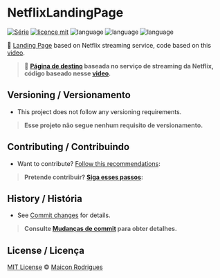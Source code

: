 # NetflixLandingPage

[![Série](https://img.shields.io/badge/Maiconrq-NetflixLandingPage-red)](https://github.com/Maiconrq/NetflixLandingPage)
[![licence mit](https://img.shields.io/badge/licence-MIT-white.svg)](https://github.com/Maiconrq/NetflixLandingPage/blob/main/LICENSE.md)
![language](https://img.shields.io/badge/html-pure-orange)
![language](https://img.shields.io/badge/css-pure-blue)
![language](https://img.shields.io/badge/javascript-pure-yellow)

:rocket: [Landing Page](https://maiconrq.github.io/NetflixLandingPage/) based on Netflix streaming service, code based on this [video](https://www.youtube.com/watch?v=44OcU1PJWCA). 

> :rocket: **[Página de destino](https://maiconrq.github.io/NetflixLandingPage/) baseada no serviço de streaming da Netflix, código baseado nesse [video](https://www.youtube.com/watch?v=44OcU1PJWCA).**


## Versioning / Versionamento
- This project does not follow any versioning requirements.

> **Esse projeto não segue nenhum requisito de versionamento.**


## Contributing / Contribuindo

- Want to contribute? [Follow this recommendations](./CONTRIBUTING.md):  

> **Pretende contribuir? [Siga esses passos](./CONTRIBUTING.md):**


## History / História
- See [Commit changes](https://github.com/Maiconrq/NetflixLandingPage/commits/main) for details.

> **Consulte [Mudanças de commit](https://github.com/Maiconrq/NetflixLandingPage/commits/main) para obter detalhes.**


## License / Licença
[MIT License](https://github.com/Maiconrq/NetflixLandingPage/blob/main/LICENSE.md) © [Maicon Rodrigues](https://github.com/Maiconrq)
